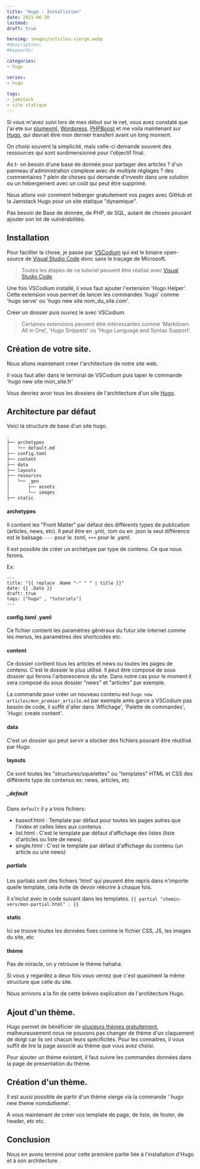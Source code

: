 ```yaml
---
title: "Hugo : Installation"
date: 2021-06-30
lastmod: 
draft: true

heroimg: images/articles-vierge.webp
#description: 
#keywords:

categories:
- hugo

series:
- hugo
  
tags:
- jamstack
- site statique
---
```


Si vous m'avez suivi lors de mes début sur le net, vous avez constaté que j'ai ete sur [plumexml](https://pluxml.org/), [Wordpress](https://fr.wordpress.org/), [PHPBoost](https://www.phpboost.com/) et me voila maintenant sur [Hugo](https://gohugo.io/), qui devrait être mon dernier transfert avant un long moment.

On choisi souvent la simplicité, mais celle-ci demande souvent des ressources qui sont surdimensionné pour l'objectif final.

As t- on besoin d'une base de donnée pour partager des articles ? d'un panneau d'administration complexe avec de multiple réglages ? des commentaires ? plein de choses qui demande d'investir dans une solution ou un hébergement avec un coût qui peut être supprimé.

Nous allons voir comment héberger gratuitement vos pages avec GitHub et la Jamstack Hugo pour un site statique "dynamique".

Pas besoin de Base de donnée, de PHP, de SQL, autant de choses pouvant ajouter son lot de vulnérabilités.

## Installation

Pour faciliter la chose, je passe par [VSCodium](https://vscodium.com/) qui est le binaire open-source de [Visual Studio Code](https://code.visualstudio.com/) donc sans le traçage de Microsoft.

>Toutes les étapes de ce tutoriel peuvent être réalisé avec [Visual Studio Code](https://code.visualstudio.com/).

Une fois VSCodium installé, il vous faut ajouter l'extension 'Hugo Helper'. Cette extension vous permet de lancer les commandes 'hugo' comme 'hugo serve' ou 'hugo new site nom_du_site.com'.

Créer un dossier puis ouvrez le avec VSCodium.

>Certaines extensions peuvent être intéressantes comme 'Markdown All in One', 'Hugo Snippets' ou 'Hugo Language and Syntax Support'.

## Création de votre site.

Nous allons maintenant créer l'architecture de notre site web.

Il vous faut aller dans le terminal de VSCodium puis taper le commande 'hugo new site mon_site.fr'

Vous devriez avoir tous les dossiers de l'architecture d'un site [Hugo](https://gohugo.io/).


## Architecture par défaut
Voici la structure de base d'un site hugo.

```txt
.
├── archetypes 
│   └── default.md
├── config.toml
├── content
├── data
├── layouts 
├── resources
│   └── _gen
│       ├── assets
│       └── images
├── static 

```

#### archetypes
Il contient les "Front Matter" par défaut des différents types de publication (articles, news, etc). Il peut être en .yml, .tom ou en .json la seul différence est le balisage. `---` pour le .toml, `+++` pour le .yaml.

Il est possible de créer un archétype par type de contenu. Ce que nous ferons.

Ex:
```
---
title: "{{ replace .Name "-" " " | title }}"
date: {{ .Date }}
draft: true
tags: ["hugo" , "tutoriels"]
---
```

#### config.toml .yaml
Ce fichier contient les paramètres généraux du futur site internet comme les menus, les paramètres des shortcodes etc.

#### content
Ce dossier contient tous les articles et news ou toutes les pages de contenu.
C'est le dossier le plus utilisé.
Il peut être composé de sous dossier qui ferons l'arborescence du site.
Dans notre cas pour le moment il sera composé du sous dossier "news" et "articles" par exemple.

La commande pour créer un nouveau contenu est `hugo new articles/mon_premier_article.md` par exemple amis garce a VSCodium pas besoin de code, il suffit d'aller dans 'Affichage', 'Palette de commandes', 'Hugo: create content'.

#### data
C'est un dossier qui peut servir a stocker des fichiers pouvant être réutilisé par Hugo.

#### layouts
Ce sont toutes les "structures/squelettes" ou "templates" HTML et CSS des différents type de contenus ex: news, articles, etc

##### _default
Dans `default` il y a trois fichiers:
* baseof.html : Template par défaut pour toutes les pages autres que l'index et celles liées aux contenus
* list.html : C'est le template par défaut d'affichage des listes (liste d'articles ou liste de news).
* single.html : C'est le template par défaut d'affichage du contenu (un article ou une news)

##### partials
Les partials sont des fichiers 'html' qui peuvent être repris dans n'importe quelle template, cela évite de devoir réécrire à chaque fois.

Il s'inclut avec le code suivant dans les templates.
`{{ partial "chemin-vers/mon-partial.html" . }}`

#### static
Ici se trouve toutes les données fixes comme le fichier CSS, JS, les images du site, etc

#### thème
Pas de miracle, on y retrouve le thème hahaha.

Si vous y regardez a deux fois vous verrez que c'est quasiment la même structure que celle du site.

Nous arrivons a la fin de cette brèves explication de l'architecture Hugo.

## Ajout d'un thème.

Hugo permet de bénéficier de [plusieurs thèmes gratuitement](https://themes.gohugo.io/), malheureusement nous ne pouvons pas changer de thème d'un claquement de doigt car ils ont chacun leurs spécificités.
Pour les connaitres, il vous suffit de lire la page associé au thème que vous avez choisi.

Pour ajouter un thème existant, il faut suivre les commandes données dans la page de presentation du thème.

## Création d'un thème.

Il est aussi possible de partir d'un thème vierge via la commande '`hugo new theme nomdutheme'.

A vous maintenant de créer vos template de page, de liste, de footer, de header, etc etc.

## Conclusion

Nous en avons terminé pour cette première partie liée à l'installation d'Hugo et à son architecture.